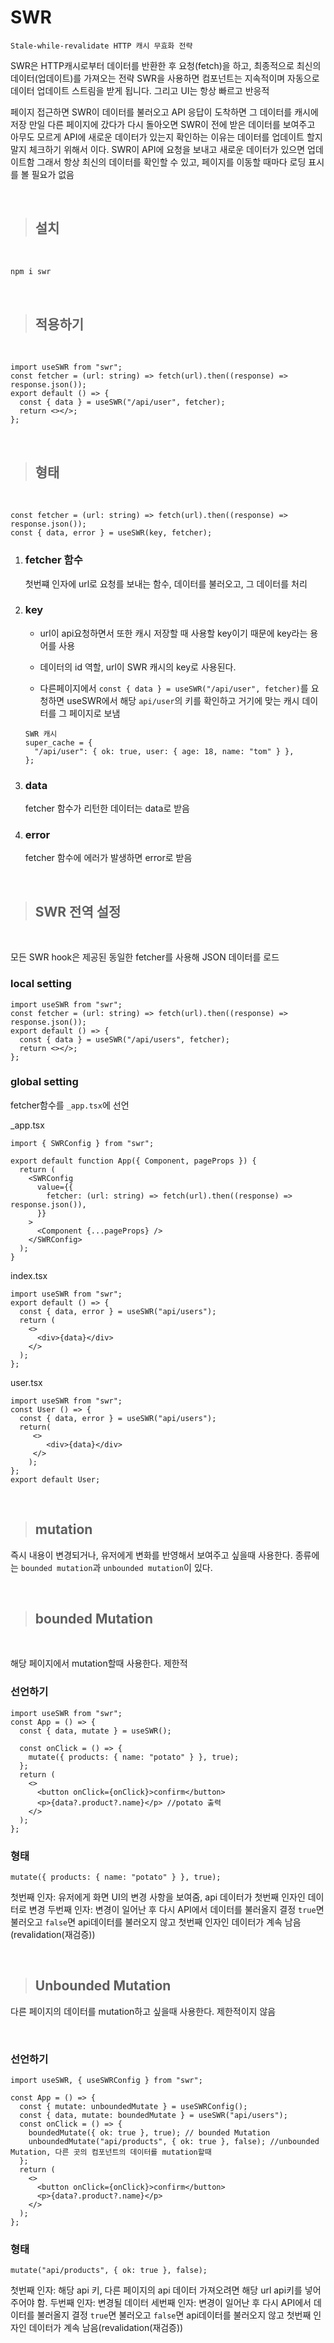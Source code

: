 # SWR

`Stale-while-revalidate HTTP 캐시 무효화 전략`

SWR은 HTTP캐시로부터 데이터를 반환한 후 요청(fetch)을 하고, 최종적으로 최신의 데이터(업데이트)를 가져오는 전략
SWR을 사용하면 컴포넌트는 지속적이며 자동으로 데이터 업데이트 스트림을 받게 됩니다. 그리고 UI는 항상 빠르고 반응적

페이지 접근하면 SWR이 데이터를 불러오고 API 응답이 도착하면 그 데이터를 캐시에 저장
만일 다른 페이지에 갔다가 다시 돌아오면 SWR이 전에 받은 데이터를 보여주고
아무도 모르게 API에 새로운 데이터가 있는지 확인하는 이유는 데이터를 업데이트 할지 말지 체크하기 위해서 이다.
SWR이 API에 요청을 보내고 새로운 데이터가 있으면 업데이트함
그래서 항상 최신의 데이터를 확인할 수 있고, 페이지를 이동할 때마다 로딩 표시를 볼 필요가 없음

<br />

> ## 설치

<br />

```bash
npm i swr
```

<br />

> ## 적용하기

<br />

```tsx
import useSWR from "swr";
const fetcher = (url: string) => fetch(url).then((response) => response.json());
export default () => {
  const { data } = useSWR("/api/user", fetcher);
  return <></>;
};
```

<br />

> ## 형태

<br />

```tsx
const fetcher = (url: string) => fetch(url).then((response) => response.json());
const { data, error } = useSWR(key, fetcher);
```

1.  ### fetcher 함수

    첫번쨰 인자에 url로 요청를 보내는 함수, 데이터를 불러오고, 그 데이터를 처리

2.  ### key

    - url이 api요청하면서 또한 캐시 저장할 때 사용할 key이기 때문에 key라는 용어를 사용

    - 데이터의 id 역할, url이 SWR 캐시의 key로 사용된다.
    - 다른페이지에서 `const { data } = useSWR("/api/user", fetcher)`를 요청하면 useSWR에서 해당 `api/user`의 키를 확인하고 거기에 맞는 캐시 데이터를 그 페이지로 보냄

    ```tsx
    SWR 캐시
    super_cache = {
      "/api/user": { ok: true, user: { age: 18, name: "tom" } },
    };
    ```

3.  ### data

    fetcher 함수가 리턴한 데이터는 data로 받음

4.  ### error

    fetcher 함수에 에러가 발생하면 error로 받음

<br />

> ## SWR 전역 설정

<br />

모든 SWR hook은 제공된 동일한 fetcher를 사용해 JSON 데이터를 로드

### local setting

```tsx
import useSWR from "swr";
const fetcher = (url: string) => fetch(url).then((response) => response.json());
export default () => {
  const { data } = useSWR("/api/users", fetcher);
  return <></>;
};
```

### global setting

fetcher함수를 `_app.tsx`에 선언

\_app.tsx

```tsx
import { SWRConfig } from "swr";

export default function App({ Component, pageProps }) {
  return (
    <SWRConfig
      value={{
        fetcher: (url: string) => fetch(url).then((response) => response.json()),
      }}
    >
      <Component {...pageProps} />
    </SWRConfig>
  );
}
```

index.tsx

```tsx
import useSWR from "swr";
export default () => {
  const { data, error } = useSWR("api/users");
  return (
    <>
      <div>{data}</div>
    </>
  );
};
```

user.tsx

```tsx
import useSWR from "swr";
const User () => {
  const { data, error } = useSWR("api/users");
  return(
     <>
        <div>{data}</div>
     </>
    );
};
export default User;
```

<br />

> ## mutation

즉시 내용이 변경되거나, 유저에게 변화를 반영해서 보여주고 싶을때 사용한다.
종류에는 `bounded mutation`과 `unbounded mutation`이 있다.

<br />

> ## bounded Mutation

<br />

해당 페이지에서 mutation할때 사용한다. 제한적

### 선언하기

```tsx
import useSWR from "swr";
const App = () => {
  const { data, mutate } = useSWR();

  const onClick = () => {
    mutate({ products: { name: "potato" } }, true);
  };
  return (
    <>
      <button onClick={onClick}>confirm</button>
      <p>{data?.product?.name}</p> //potato 출력
    </>
  );
};
```

### 형태

```tsx
mutate({ products: { name: "potato" } }, true);
```

첫번째 인자: 유저에게 화면 UI의 변경 사항을 보여줌, api 데이터가 첫번째 인자인 데이터로 변경
두번째 인자: 변경이 일어난 후 다시 API에서 데이터를 불러올지 결정 `true`면 불러오고 `false`면 api데이터를 불러오지 않고 첫번째 인자인 데이터가 계속 남음(revalidation(재검증))

<br />

> ## Unbounded Mutation

다른 페이지의 데이터를 mutation하고 싶을때 사용한다. 제한적이지 않음

 <br />

### 선언하기

```tsx
import useSWR, { useSWRConfig } from "swr";

const App = () => {
  const { mutate: unboundedMutate } = useSWRConfig();
  const { data, mutate: boundedMutate } = useSWR("api/users");
  const onClick = () => {
    boundedMutate({ ok: true }, true); // bounded Mutation
    unboundedMutate("api/products", { ok: true }, false); //unbounded Mutation, 다른 곳의 컴포넌트의 데이터를 mutation할때
  };
  return (
    <>
      <button onClick={onClick}>confirm</button>
      <p>{data?.product?.name}</p>
    </>
  );
};
```

### 형태

```tsx
mutate("api/products", { ok: true }, false);
```

첫번째 인자: 해당 api 키, 다른 페이지의 api 데이터 가져오려면 해당 url api키를 넣어주어야 함.
두번째 인자: 변경될 데이터
세번째 인자: 변경이 일어난 후 다시 API에서 데이터를 불러올지 결정 `true`면 불러오고 `false`면 api데이터를 불러오지 않고 첫번째 인자인 데이터가 계속 남음(revalidation(재검증))
